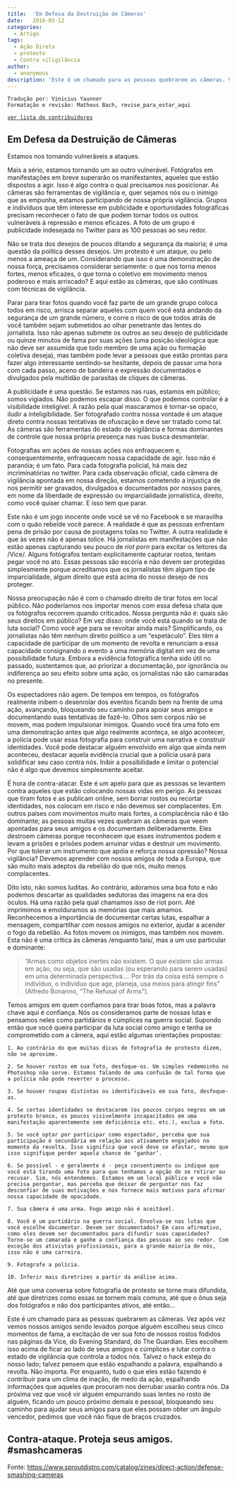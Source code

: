 ```yaml
---
title:  'Em Defesa da Destruição de Câmeras'
date:   2016-03-12
categories:
  - Artigo
tags:
  - Ação Direta
  - protesto
  - Contra viligilância
author:
  - anonymous
description: 'Este é um chamado para as pessoas quebrarem as câmeras. Vez após vez vemos nossos amigos sendo levados porque alguém escolheu seus cinco momentos de fama, a excitação de ver sua foto de nossos rostos fodidos nas páginas da Vice, do Evening Standard, do The Guardian. Eles escolhem isso acima de ficar ao lado de seus amigos e cúmplices e lutar contra o estado de vigilância que controla a todos nós.'
---
```


```
Tradução por: Vinicius Yaunner
Formatação e revisão: Matheus Bach, revise_para_estar_aqui
```
[```ver lista de contribuidores```](/about/#contribuidores)

  
## Em Defesa da Destruição de Câmeras

Estamos nos tornando vulneráveis a ataques.

Mais a sério, estamos tornando um ao outro vulnerável. Fotógrafos em manifestações em breve superarão os manifestantes, aqueles que estão dispostos a agir. Isso é algo contra o qual precisamos nos posicionar. As câmeras são ferramentas de vigilância e, quer sejamos nós ou o inimigo que as empunha, estamos participando de nossa própria vigilância. Grupos e indivíduos que têm interesse em publicidade e oportunidades fotográficas precisam reconhecer o fato de que podem tornar todos os outros vulneráveis à repressão e menos eficazes. A foto de um grupo é publicidade indesejada no Twitter para as 100 pessoas ao seu redor.

Não se trata dos desejos de poucos ditando a segurança da maioria; é uma questão da política desses desejos. Um protesto é um ataque, ou pelo menos a ameaça de um. Considerando que isso é uma demonstração de nossa força, precisamos considerar seriamente: o que nos torna menos fortes, menos eficazes, o que torna o coletivo em movimento menos poderoso e mais arriscado? E aqui estão as câmeras, que são contínuas com técnicas de vigilância.

Parar para tirar fotos quando você faz parte de um grande grupo coloca todos em risco, arrisca separar aqueles com quem você está andando da segurança de um grande número, e corre o risco de que todos atrás de você também sejam submetidos ao olhar penetrante das lentes do jornalista. Isso não apenas submete os outros ao seu desejo de publicidade ou quinze minutos de fama por suas ações (uma posição ideológica que não deve ser assumida que todo membro de uma ação ou formação coletiva deseja), mas também pode levar a pessoas que estão prontas para fazer algo interessante sentindo-se hesitante, depois de passar uma hora com cada passo, aceno de bandeira e expressão documentados e divulgados pela multidão de parasitas de cliques de câmeras.

A publicidade é uma questão. Se estamos nas ruas, estamos em público; somos vigiados. Não podemos escapar disso. O que podemos controlar é a visibilidade inteligível. A razão pela qual mascaramos é tornar-se opaco, iludir a inteligibilidade. Ser fotografado contra nossa vontade é um ataque direto contra nossas tentativas de ofuscação e deve ser tratado como tal. As câmeras são ferramentas do estado de vigilância e formas dominantes de controle que nossa própria presença nas ruas busca desmantelar.

Fotografias em ações de nossas ações nos enfraquecem e, consequentemente, enfraquecem nossa capacidade de agir. Isso não é paranóia; é um fato. Para cada fotografia policial, há mais dez incriminatórias no twitter. Para cada observação oficial, cada câmera de vigilância apontada em nossa direção, estamos cometendo a injustiça de nos permitir ser gravados, divulgados e documentados por nossos pares, em nome da liberdade de expressão ou imparcialidade jornalística, direito, como você quiser chamar. E isso tem que parar.

Este não é um jogo inocente onde você se vê no Facebook e se maravilha com o quão rebelde você parece. A realidade é que as pessoas enfrentam pena de prisão por causa de postagens tolas no Twitter. A outra realidade é que às vezes não é apenas tolice. Há jornalistas em manifestações que não estão apenas capturando seu pouco de *riot porn* para excitar os leitores da /Vice/. Alguns fotógrafos tentam explicitamente capturar rostos, tentam pegar você no ato. Essas pessoas são escória e não devem ser protegidas simplesmente porque acreditamos que os jornalistas têm algum tipo de imparcialidade, algum direito que está acima do nosso desejo de nos proteger.

Nossa preocupação não é com o chamado direito de tirar fotos em local público. Não poderíamos nos importar menos com essa defesa chata que os fotógrafos recorrem quando criticados. Nossa pergunta não é: quais são seus direitos em público? Em vez disso: onde você está quando se trata de luta social? Como você age para se revoltar ainda mais? Simplificando, os jornalistas não têm nenhum direito político a um “espetáculo”. Eles têm a capacidade de participar de um momento de revolta e renunciam a essa capacidade consignando o evento a uma memória digital em vez de uma possibilidade futura. Embora a evidência fotográfica tenha sido útil no passado, sustentamos que, ao priorizar a documentação, por ignorância ou indiferença ao seu efeito sobre uma ação, os jornalistas não são camaradas no presente.

Os espectadores não agem. De tempos em tempos, os fotógrafos realmente inibem o desenrolar dos eventos ficando bem na frente de uma ação, avançando, bloqueando seu caminho para apoiar seus amigos e documentando suas tentativas de fazê-lo. Olhos sem corpos não se movem, mas podem impulsionar inimigos. Quando você tira uma foto em uma demonstração antes que algo realmente aconteça, se algo acontecer, a polícia pode usar essa fotografia para construir uma narrativa e construir identidades. Você pode destacar alguém envolvido em algo que ainda nem aconteceu, destacar aquela evidência crucial que a polícia usará para solidificar seu caso contra nós. Inibir a possibilidade e limitar o potencial não é algo que devemos simplesmente aceitar.

É hora de contra-atacar. Este é um apelo para que as pessoas se levantem contra aqueles que estão colocando nossas vidas em perigo. As pessoas que tiram fotos e as publicam online, sem borrar rostos ou recortar identidades, nos colocam em risco e não devemos ser complacentes. Em outros países com movimentos muito mais fortes, a complacência não é tão dominante; as pessoas muitas vezes quebram as câmeras que veem apontadas para seus amigos e os documentam deliberadamente. Eles destroem câmeras porque reconhecem que esses instrumentos podem e levam a prisões e prisões podem arruinar vidas e destruir um movimento. Por que tolerar um instrumento que apóia e reforça nossa opressão? Nossa vigilância? Devemos aprender com nossos amigos de toda a Europa, que são muito mais adeptos da rebelião do que nós, muito menos complacentes.

Dito isto, não somos luditas. Ao contrário, adoramos uma boa foto e não podemos descartar as qualidades sedutoras das imagens na era dos óculos. Há uma razão pela qual chamamos isso de riot porn. Até imprimimos e emolduramos as memórias que mais amamos. Reconhecemos a importância de documentar certas lutas, espalhar a mensagem, compartilhar com nossos amigos no exterior, ajudar a acender o fogo da rebelião. As fotos movem os inimigos, mas também nos movem. Esta não é uma crítica às câmeras /enquanto tais/, mas a um uso particular e dominante:

>“Armas como objetos inertes não existem. O que existem são armas em ação, ou seja, que são usadas (ou esperando para serem usadas) em uma determinada perspectiva…. Por trás da coisa está sempre o indivíduo, o indivíduo que age, planeja, usa meios para atingir fins” (Alfredo Bonanno, “The Refusal of Arms”).

Temos amigos em quem confiamos para tirar boas fotos, mas a palavra chave aqui é confiança. Nós os consideramos parte de nossas lutas e pensamos neles como partidários e cúmplices na guerra social. Supondo então que você queira participar da luta social como amigo e tenha se comprometido com a câmera, aqui estão algumas orientações propostas:



    1. Ao contrário do que muitas dicas de fotografia de protesto dizem, não se aproxime.

    2. Se houver rostos em sua foto, desfoque-os. Um simples redemoinho no Photoshop não serve. Estamos falando de uma confusão de tal forma que a polícia não pode reverter o processo.

    3. Se houver roupas distintas ou identificáveis em sua foto, desfoque-as.

    4. Se certas identidades se destacarem (os poucos corpos negros em um protesto branco, os poucos visivelmente incapacitados em uma manifestação aparentemente sem deficiência etc. etc.), exclua a foto.

    5. Se você optar por participar como espectador, perceba que sua participação é secundária em relação aos ativamente engajados no momento da revolta. Isso significa que você deve se afastar, mesmo que isso signifique perder aquela chance de ‘ganhar’.

    6. Se possível - e geralmente é - peça consentimento ou indique que você está tirando uma foto para que tenhamos a opção de se retirar ou recusar. Sim, nós entendemos. Estamos em um local público e você não precisa perguntar, mas perceba que deixar de perguntar nos faz desconfiar de suas motivações e nos fornece mais motivos para afirmar nossa capacidade de opacidade.

    7. Sua câmera é uma arma. Fogo amigo não é aceitável.

    8. Você é um partidário na guerra social. Envolva-se nas lutas que você escolhe documentar. Devem ser documentados? Em caso afirmativo, como eles devem ser documentados para difundir suas capacidades? Torne-se um camarada e ganhe a confiança das pessoas ao seu redor. Com exceção dos ativistas profissionais, para a grande maioria de nós, isso não é uma carreira.

    9. Fotografe a polícia.

    10. Inferir mais diretrizes a partir da análise acima.

Até que uma conversa sobre fotografia de protesto se torne mais difundida, até que diretrizes como essas se tornem mais comuns, até que o ônus seja dos fotógrafos e não dos participantes ativos, até então…

Este é um chamado para as pessoas quebrarem as câmeras. Vez após vez vemos nossos amigos sendo levados porque alguém escolheu seus cinco momentos de fama, a excitação de ver sua foto de nossos rostos fodidos nas páginas da Vice, do Evening Standard, do The Guardian. Eles escolhem isso acima de ficar ao lado de seus amigos e cúmplices e lutar contra o estado de vigilância que controla a todos nós. Talvez o hack esteja do nosso lado; talvez pensem que estão espalhando a palavra, espalhando a revolta. Não importa. Por enquanto, tudo o que eles estão fazendo é contribuir para um clima de inação, de medo da ação, espalhando informações que aqueles que procuram nos derrubar usarão contra nós. Da próxima vez que você vir alguém empurrando suas lentes no rosto de alguém, ficando um pouco próximo demais e pessoal, bloqueando seu caminho para ajudar seus amigos para que eles possam obter um ângulo vencedor, pedimos que você não fique de braços cruzados.

Contra-ataque. Proteja seus amigos. #smashcameras 
---
Fonte: https://www.sproutdistro.com/catalog/zines/direct-action/defense-smashing-cameras